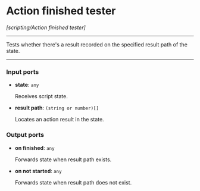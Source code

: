 # Action finished tester

_[scripting/Action finished tester]_

---

Tests whether there's a result recorded on the specified result path of the state.  

---

### Input ports

* __state__: ` any `

    Receives script state.


* __result path__: ` (string or number)[] `

    Locates an action result in the state.

### Output ports

* __on finished__: ` any `

    Forwards state when result path exists.


* __on not started__: ` any `

    Forwards state when result path does not exist.

